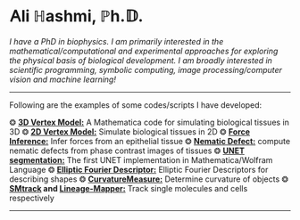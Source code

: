 # &#66304;li &#8461;ashmi, &#8473;h.&#120123;.



*I have a PhD in biophysics. I am primarily interested in the mathematical/computational and experimental approaches for exploring the physical basis of biological development. I am broadly interested in scientific programming, symbolic computing, image processing/computer vision and machine learning!*



---

Following are the examples of some codes/scripts I have developed:

&#10050; **[3D Vertex Model:](https://github.com/alihashmiii/3D-Vertex-Model)** A Mathematica code for simulating biological tissues in 3D &#10050; **[2D Vertex Model:](https://github.com/alihashmiii/2D-vertex-model)** Simulate biological tissues in 2D &#10050; **[Force Inference:](https://github.com/alihashmiii/Force-Inference)** Infer forces from an epithelial tissue &#10050; **[Nematic Defect:](https://github.com/alihashmiii/Nematic-Defect)** compute nematic defects from phase contrast images of tissues &#10050; **[UNET segmentation:](https://github.com/alihashmiii/UNet-Segmentation-Wolfram)** The first UNET implementation in Mathematica/Wolfram Language &#10050; **[Elliptic Fourier Descriptor:](https://github.com/alihashmiii/Elliptical-Fourier-Descriptors)** Elliptic Fourier Descriptors for describing shapes &#10050;  **[CurvatureMeasure:](https://github.com/alihashmiii/curvatureMeasure)** Determine curvature of objects &#10050; **[SMtrack](https://github.com/alihashmiii/SMtrack) and [Lineage-Mapper:](https://github.com/alihashmiii/Lineage-Mapper)** Track single molecules and cells respectively

---
